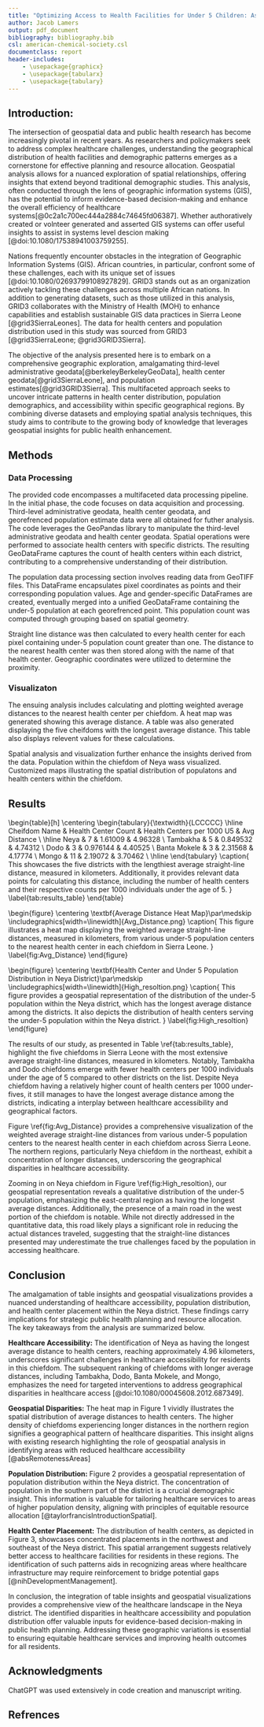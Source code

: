 ```yaml
---
title: "Optimizing Access to Health Facilities for Under 5 Children: Assessing the Chiefdom with the Longest Average Distance"
author: Jacob Lamers
output: pdf_document
bibliography: bibliography.bib
csl: american-chemical-society.csl
documentclass: report
header-includes:
    - \usepackage{graphicx}
    - \usepackage{tabularx}
    - \usepackage{tabulary}
---
```


<!--
pandoc --citeproc -o paper.pdf paper.md
-->

<!--
TODO
- edit conculsion
- Read article

DONE
- Find source intro
5/12
- cited article
- grammarly intro
- edit/grammarly methods
7/12
- fix pop distribution to show points by size
- make figure labels in latex
8/12
- convert table to latex table
- remove title from heat map
9/12
- edit figure labels
- write results
- cross check table values
-->

## Introduction:

The intersection of geospatial data and public health research has become increasingly pivotal in recent years. As researchers and policymakers seek to address complex healthcare challenges, understanding the geographical distribution of health facilities and demographic patterns emerges as a cornerstone for effective planning and resource allocation. Geospatial analysis allows for a nuanced exploration of spatial relationships, offering insights that extend beyond traditional demographic studies. This analysis, often conducted through the lens of geographic information systems (GIS), has the potential to inform evidence-based decision-making and enhance the overall efficiency of healthcare systems[@0c2a1c700ec444a2884c74645fd06387]. Whether authoratively created or volnteer generated and asserted GIS systems can offer useful insights to assist in systems level descion making [@doi:10.1080/17538941003759255].

Nations frequently encounter obstacles in the integration of Geographic Information Systems (GIS). African countries, in particular, confront some of these challenges, each with its unique set of issues [@doi:10.1080/02693799108927829]. GRID3 stands out as an organization actively tackling these challenges across multiple African nations. In addition to generating datasets, such as those utilized in this analysis, GRID3 collaborates with the Ministry of Health (MOH) to enhance capabilities and establish sustainable GIS data practices in Sierra Leone [@grid3SierraLeones]. The data for health centers and population distribution used in this study was sourced from GRID3 [@grid3SierraLeone; @grid3GRID3Sierra].

The objective of the analysis presented here is to embark on a comprehensive geographic exploration, amalgamating third-level administrative geodata[@berkeleyBerkeleyGeoData], health center geodata[@grid3SierraLeone], and population estimates[@grid3GRID3Sierra]. This multifaceted approach seeks to uncover intricate patterns in health center distribution, population demographics, and accessibility within specific geographical regions. By combining diverse datasets and employing spatial analysis techniques, this study aims to contribute to the growing body of knowledge that leverages geospatial insights for public health enhancement.

## Methods

### Data Processing

The provided code encompasses a multifaceted data processing pipeline. In the initial phase, the code focuses on data acquisition and processing. Third-level administrative geodata, health center geodata, and georefrenced population estimate data were all obtained for futher analysis. The code leverages the GeoPandas library to manipulate the third-level administrative geodata and health center geodata. Spatial operations were performed to associate health centers with specific districts. The resulting GeoDataFrame captures the count of health centers within each district, contributing to a comprehensive understanding of their distribution.

The population data processing section involves reading data from GeoTIFF files. This DataFrame encapsulates pixel coordinates as points and their corresponding population values. Age and gender-specific DataFrames are created, eventually merged into a unified GeoDataFrame containing the under-5 population at each georefrenced point. This population count was computed through grouping based on spatial geometry.

Straight line distance was then calculated to every health center for each pixel containing under-5 population count greater than one. The distance to the nearest health center was then stored along with the name of that health center. Geographic coordinates were utilized to determine the proximity. 

### Visualizaton

The ensuing analysis includes calculating and plotting weighted average distances to the nearest health center per chiefdom. A heat map was generated showing this average distance. A table was also generated displaying the five cheifdoms with the longest average distance. This table also displays relevent values for these calculations.

Spatial analysis and visualization further enhance the insights derived from the data. Population within the chiefdom of Neya wass visualized. Customized maps illustrating the spatial distribution of populatons and health centers within the chiefdom.

## Results

\begin{table}[h]
    \centering
    \begin{tabulary}{\textwidth}{LCCCCC}
        \hline
        Cheifdom Name & Health Center Count & Health Centers per 1000 U5 & Avg Distance \\
        \hline
        Neya & 7 & 1.61009 & 4.96328 \\
        Tambakha & 5 & 0.849532 & 4.74312 \\
        Dodo & 3 & 0.976144 & 4.40525 \\
        Banta Mokele & 3 & 2.31568 & 4.17774 \\
        Mongo & 11 & 2.19072 & 3.70462 \\
        \hline
    \end{tabulary}
    \caption{
        This showcases the five districts with the lengthiest average straight-line distance, measured in kilometers. Additionally, it provides relevant data points for calculating this distance, including the number of health centers and their respective counts per 1000 individuals under the age of 5.
        }
    \label{tab:results_table}
\end{table}

\begin{figure}
    \centering
    \textbf{Average Distance Heat Map}\par\medskip
    \includegraphics[width=\linewidth]{Avg_Distance.png}
    \caption{
        This figure illustrates a heat map displaying the weighted average straight-line distances, measured in kilometers, from various under-5 population centers to the nearest health center in each chiefdom in Sierra Leone.
        }
    \label{fig:Avg_Distance}
\end{figure}

\begin{figure}
    \centering
    \textbf{Health Center and Under 5 Population Distribution in Neya District}\par\medskip
    \includegraphics[width=\linewidth]{High_resoltion.png}
    \caption{
        This figure provides a geospatial representation of the distribution of the under-5 population within the Neya district, which has the longest average distance among the districts. It also depicts the distribution of health centers serving the under-5 population within the Neya district.
        }
    \label{fig:High_resoltion}
\end{figure}

The results of our study, as presented in Table \ref{tab:results_table}, highlight the five chiefdoms in Sierra Leone with the most extensive average straight-line distances, measured in kilometers. Notably, Tambakha and Dodo chiefdoms emerge with fewer health centers per 1000 individuals under the age of 5 compared to other districts on the list. Despite Neya chiefdom having a relatively higher count of health centers per 1000 under-fives, it still manages to have the longest average distance among the districts, indicating a interplay between healthcare accessibility and geographical factors.

Figure \ref{fig:Avg_Distance} provides a comprehensive visualization of the weighted average straight-line distances from various under-5 population centers to the nearest health center in each chiefdom across Sierra Leone. The northern regions, particularly Neya chiefdom in the northeast, exhibit a concentration of longer distances, underscoring the geographical disparities in healthcare accessibility.

Zooming in on Neya chiefdom in Figure \ref{fig:High_resoltion}, our geospatial representation reveals a qualitative distribution of the under-5 population, emphasizing the east-central region as having the longest average distances. Additionally, the presence of a main road in the west portion of the chiefdom is notable. While not directly addressed in the quantitative data, this road likely plays a significant role in reducing the actual distances traveled, suggesting that the straight-line distances presented may underestimate the true challenges faced by the population in accessing healthcare.

## Conclusion

<!--
Limitations
- straightline distance
Future Directions
- Which health centers are driving longest distance
- statistical comparisons for avg distances
-->

The amalgamation of table insights and geospatial visualizations provides a nuanced understanding of healthcare accessibility, population distribution, and health center placement within the Neya district. These findings carry implications for strategic public health planning and resource allocation. The key takeaways from the analysis are summarized below.

**Healthcare Accessibility:**
The identification of Neya as having the longest average distance to health centers, reaching approximately 4.96 kilometers, underscores significant challenges in healthcare accessibility for residents in this chiefdom. The subsequent ranking of chiefdoms with longer average distances, including Tambakha, Dodo, Banta Mokele, and Mongo, emphasizes the need for targeted interventions to address geographical disparities in healthcare access [@doi:10.1080/00045608.2012.687349].

**Geospatial Disparities:**
The heat map in Figure 1 vividly illustrates the spatial distribution of average distances to health centers. The higher density of chiefdoms experiencing longer distances in the northern region signifies a geographical pattern of healthcare disparities. This insight aligns with existing research highlighting the role of geospatial analysis in identifying areas with reduced healthcare accessibility [@absRemotenessAreas]

**Population Distribution:**
Figure 2 provides a geospatial representation of population distribution within the Neya district. The concentration of population in the southern part of the district is a crucial demographic insight. This information is valuable for tailoring healthcare services to areas of higher population density, aligning with principles of equitable resource allocation [@taylorfrancisIntroductionSpatial].

**Health Center Placement:**
The distribution of health centers, as depicted in Figure 3, showcases concentrated placements in the northwest and southeast of the Neya district. This spatial arrangement suggests relatively better access to healthcare facilities for residents in these regions. The identification of such patterns aids in recognizing areas where healthcare infrastructure may require reinforcement to bridge potential gaps [@nihDevelopmentManagement].

In conclusion, the integration of table insights and geospatial visualizations provides a comprehensive view of the healthcare landscape in the Neya district. The identified disparities in healthcare accessibility and population distribution offer valuable inputs for evidence-based decision-making in public health planning. Addressing these geographic variations is essential to ensuring equitable healthcare services and improving health outcomes for all residents.

## Acknowledgments 

ChatGPT was used extensively in code creation and manuscript writing.

## Refrences 